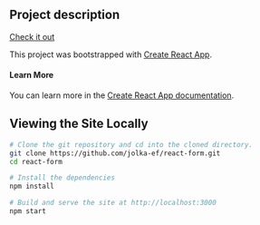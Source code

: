 ## Project description

[Check it out](https://jolka-ef.github.io/react-form/)


This project was bootstrapped with [Create React App](https://github.com/facebook/create-react-app).

#### Learn More

You can learn more in the [Create React App documentation](https://facebook.github.io/create-react-app/docs/getting-started).


## Viewing the Site Locally


```sh
# Clone the git repository and cd into the cloned directory.
git clone https://github.com/jolka-ef/react-form.git
cd react-form

# Install the dependencies
npm install

# Build and serve the site at http://localhost:3000
npm start
```
